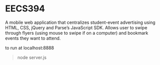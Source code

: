 EECS394
=======

A mobile web application that centralizes student-event advertising using HTML, CSS,
jQuery and Parse’s JavaScript SDK. Allows user to swipe through flyers (using mouse to swipe if on a computer) and bookmark events they want to attend.


to run at localhost:8888
> node server.js 

